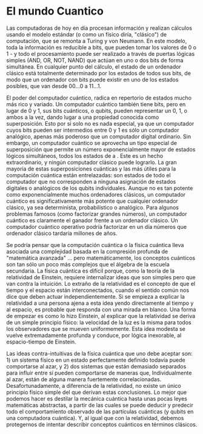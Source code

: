 El mundo Cuantico
==================

Las computadoras de hoy en día procesan información y realizan cálculos usando el modelo estándar (o como un físico diría, "clásico") de computación, que se remonta a Turing y von Neumann. En este modelo, toda la información es reducible a bits, que pueden tomar los valores de 0 o 1 - y todo el procesamiento puede ser realizado a través de puertas lógicas simples (AND, OR, NOT, NAND) que actúan en uno o dos bits de forma simultánea. En cualquier punto del cálculo, el estado de un ordenador clásico está totalmente determinado por los estados de todos sus bits, de modo que un ordenador con bits puede existir en uno de los estados posibles, que van desde 00…0 a 11…1.

El poder del computador cuántico, radica en repertorio de estados mucho más rico y variado. Un computador cuántico también tiene bits, pero en lugar de 0 y 1, sus bits cuánticos, o qubits, pueden representar un 0, 1, o ambos a la vez, dando lugar a una propiedad conocida como superposición. Esto por sí solo no es nada especial, ya que un computador cuyos bits pueden ser intermedios entre 0 y 1 es sólo un computador analógico, apenas más poderoso que un computador digital ordinario. Sin embargo, un computador cuántico se aprovecha  un tipo especial de superposición que permite un número exponencialmente mayor de estados lógicos simultáneos, todos los estados de   a  . Este es un hecho extraordinario, y ningún computador clásico puede lograrlo. La gran mayoría de estas superposiciones cuánticas y las más útiles para la computación cuántica están entrelazadas: son estados de todo el computador que no corresponden a ninguna asignación de estados digitales o analógicos de los qubits individuales. Aunque no es tan potente como exponencialmente muchos ordenadores clásicos, un computador cuántico es significativamente más potente que cualquier ordenador clásico, ya sea determinista, probabilístico o analógico. Para algunos problemas famosos (como factorizar grandes números), un computador cuántico es claramente el ganador frente a un ordenador clásico. Un computador cuántico operativo podría factorizar en un día números que ordenador clásico tardaría millones de años.

Se podría pensar que la computación cuántica o la física cuántica lleva asociada una complejidad basada en la compresión profunda de "matemática avanzada" ... pero matemáticamente, los conceptos cuánticos son tan sólo un poco más complejos que el álgebra de la escuela secundaria. La física cuántica es difícil porque, como la teoría de la relatividad de Einstein, requiere internalizar ideas que son simples pero que van contra la intuición. Lo extraño de la relatividad es el concepto de que el tiempo y el espacio están interconectados, cuando el sentido común nos dice que deben actuar independientemente. Si se empieza a explicar la relatividad a una persona ajena a esta idea yendo directamente al tiempo y al espacio, es probable que responda con una mirada en blanco. Una forma de empezar es como lo hizo Einstein, al explicar que la relatividad se deriva de un simple principio físico: la velocidad de la luz es la misma para todos los observadores que se mueven uniformemente. Esta idea modesta se vuelve extremadamente profunda y conduce, por lógica inexorable, al espacio-tiempo de Einstein.

Las ideas contra-intuitivas de la física cuántica que uno debe aceptar son: 1) un sistema físico en un estado perfectamente definido todavía puede comportarse al azar, y 2) dos sistemas que están demasiado separados para influir entre sí pueden comportarse de maneras que, Individualmente al azar, están de alguna manera fuertemente correlacionadas. Desafortunadamente, a diferencia de la relatividad, no existe un único principio físico simple del que derivan estas conclusiones. Lo mejor que podemos hacer es destilar la mecánica cuántica hasta unas pocas leyes matemáticas abstractas, a partir de las cuales se puede deducir y predecir todo el comportamiento observado de las partículas cuánticas (y qubits en una computadora cuántica). Y, al igual que con la relatividad, debemos protegernos de intentar describir conceptos cuánticos en términos clásicos.
 

